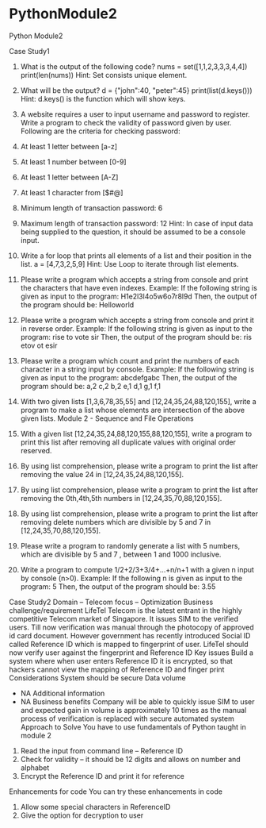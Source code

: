 # PythonModule2
Python Module2

Case Study1

1. What is the output of the following code? nums = set([1,1,2,3,3,3,4,4]) print(len(nums))
Hint: Set consists unique element.

2. What will be the output? d = {"john":40, "peter":45} print(list(d.keys())) Hint: d.keys() is the function which will show keys.

3. A website requires a user to input username and password to register. Write a program to check the validity of password given by user. Following are the criteria for checking password:
1. At least 1 letter between [a-z]
2. At least 1 number between [0-9]
1. At least 1 letter between [A-Z]
3. At least 1 character from [$#@]
4. Minimum length of transaction password: 6
5. Maximum length of transaction password: 12
Hint: In case of input data being supplied to the question, it should be assumed to be a console input.

4. Write a for loop that prints all elements of a list and their position in the list.
a = [4,7,3,2,5,9]
Hint: Use Loop to iterate through list elements.

5. Please write a program which accepts a string from console and print the characters that have even indexes.
Example: If the following string is given as input to the program:
H1e2l3l4o5w6o7r8l9d
Then, the output of the program should be:
Helloworld

6. Please write a program which accepts a string from console and print it in reverse order.
Example: If the following string is given as input to the program:
rise to vote sir
Then, the output of the program should be:
ris etov ot esir

7. Please write a program which count and print the numbers of each character in a string input by console.
Example: If the following string is given as input to the program:
abcdefgabc
Then, the output of the program should be:
a,2
c,2
b,2
e,1
d,1
g,1
f,1

8. With two given lists [1,3,6,78,35,55] and [12,24,35,24,88,120,155], write a program to make a list whose elements are intersection of the above given lists.
Module 2 - Sequence and File Operations

9. With a given list [12,24,35,24,88,120,155,88,120,155], write a program to print this list after removing all duplicate values with original order reserved.

10. By using list comprehension, please write a program to print the list after removing the value 24 in [12,24,35,24,88,120,155].

11. By using list comprehension, please write a program to print the list after removing the 0th,4th,5th numbers in [12,24,35,70,88,120,155].

12. By using list comprehension, please write a program to print the list after removing delete numbers which are divisible by 5 and 7 in [12,24,35,70,88,120,155].

13. Please write a program to randomly generate a list with 5 numbers, which are divisible by 5 and 7 , between 1 and 1000 inclusive.

14. Write a program to compute 1/2+2/3+3/4+...+n/n+1 with a given n input by console (n>0).
Example:
If the following n is given as input to the program:
5
Then, the output of the program should be:
3.55

Case Study2
Domain – Telecom
focus – Optimization
Business challenge/requirement
LifeTel Telecom is the latest entrant in the highly competitive Telecom market of Singapore. It issues SIM to the verified users. Till now verification was manual through the photocopy of approved id card document. However government has recently introduced Social ID called Reference ID which is mapped to fingerprint of user. LifeTel should now verify user against the fingerprint and Reference ID
Key issues
Build a system where when user enters Reference ID it is encrypted, so that hackers cannot view the mapping of Reference ID and finger print
Considerations
System should be secure
Data volume
- NA
Additional information
- NA
Business benefits
Company will be able to quickly issue SIM to user and expected gain in volume is approximately 10 times as the manual process of verification is replaced with secure automated system
Approach to Solve
You have to use fundamentals of Python taught in module 2
1. Read the input from command line – Reference ID
2. Check for validity – it should be 12 digits and allows on number and alphabet
3. Encrypt the Reference ID and print it for reference

Enhancements for code
You can try these enhancements in code
1. Allow some special characters in ReferenceID
2. Give the option for decryption to user
